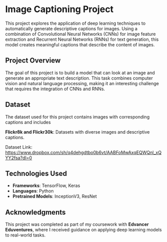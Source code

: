 # Image Captioning Project

This project explores the application of deep learning techniques to automatically generate descriptive captions for images. Using a combination of Convolutional Neural Networks (CNNs) for image feature extraction and Recurrent Neural Networks (RNNs) for text generation, this model creates meaningful captions that describe the content of images.

## Project Overview

The goal of this project is to build a model that can look at an image and generate an appropriate text description. This task combines computer vision and natural language processing, making it an interesting challenge that requires the integration of CNNs and RNNs.

## Dataset

The dataset used for this project contains images with corresponding captions and includes

**Flickr8k and Flickr30k**: Datasets with diverse images and descriptive captions.

Dataset Link: https://www.dropbox.com/sh/q4dehgdtbo0b6vt/AABFoMwAxqEQWQnl_xQYY2fsa?dl=0


## Technologies Used

- **Frameworks**: TensorFlow, Keras
- **Languages**: Python
- **Pretrained Models**: InceptionV3, ResNet

## Acknowledgments

This project was completed as part of my coursework with **Edvancer Eduventures**, where I received guidance on applying deep learning models to real-world tasks.
